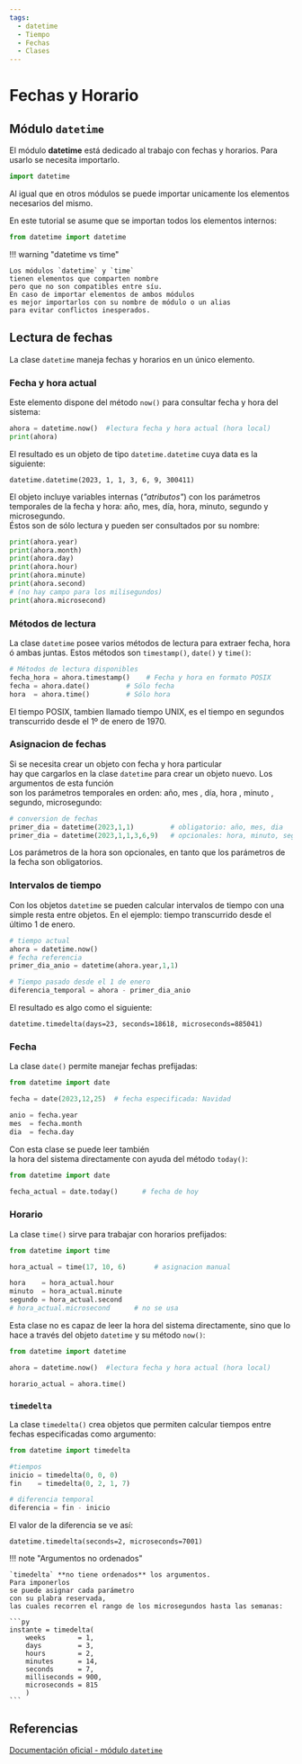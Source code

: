 ```yaml
---
tags:
  - datetime
  - Tiempo
  - Fechas
  - Clases
---
```



# Fechas y Horario


## Módulo `datetime`

El módulo **datetime** está dedicado al trabajo con fechas y horarios. Para usarlo se necesita importarlo.

```python title="'datetime' - Importación"
import datetime
```
Al igual que en otros módulos se puede importar unicamente los elementos necesarios del mismo.

En este tutorial se asume que se importan todos los elementos internos:

```python title="'datetime' - Importar todo"
from datetime import datetime
```

!!! warning "datetime vs time"

    Los módulos `datetime` y `time` 
    tienen elementos que comparten nombre
    pero que no son compatibles entre síu.
    En caso de importar elementos de ambos módulos
    es mejor importarlos con su nombre de módulo o un alias 
    para evitar conflictos inesperados.



## Lectura de fechas


La clase `datetime` 
maneja fechas y horarios 
en un único elemento.

### Fecha y hora actual 

Este elemento dispone del método `now()` para consultar fecha y hora del sistema:

```python title="clase 'datetime' - fecha actual"
ahora = datetime.now()  #lectura fecha y hora actual (hora local)
print(ahora)
```
El resultado es un objeto de tipo `datetime.datetime` cuya data es la siguiente:

``` title="clase 'datetime' - formato de salida"
datetime.datetime(2023, 1, 1, 3, 6, 9, 300411)
```

El objeto incluye variables internas (*"atributos"*) 
con los parámetros temporales de la fecha y hora: 
año, mes, día, 
hora, minuto, segundo y microsegundo.  
Éstos son de sólo lectura 
y pueden ser consultados por su nombre:

```python title="clase 'datetime' - atributos internos"
print(ahora.year)
print(ahora.month)
print(ahora.day)
print(ahora.hour)
print(ahora.minute)
print(ahora.second)
# (no hay campo para los milisegundos)
print(ahora.microsecond)
```

### Métodos de lectura 

La clase `datetime`
posee varios métodos de lectura para extraer fecha, 
hora ó ambas juntas. 
Estos métodos son `timestamp()`, `date()` y `time()`:

```py title="Métodos de lectura"
# Métodos de lectura disponibles
fecha_hora = ahora.timestamp()    # Fecha y hora en formato POSIX
fecha = ahora.date()         # Sólo fecha
hora  = ahora.time()         # Sólo hora
```
El tiempo POSIX, tambien llamado tiempo UNIX, es el tiempo en segundos transcurrido desde el 1º de enero de 1970.

### Asignacion de fechas

Si se necesita crear un objeto con fecha y hora particular  
hay que cargarlos en la clase `datetime` 
para crear un objeto nuevo. 
Los argumentos de esta función  
son los parámetros temporales en orden: 
año, mes , día, hora , minuto , segundo, microsegundo: 

```python title="clase 'datetime' - Asignación de fechas"
# conversion de fechas
primer_dia = datetime(2023,1,1)         # obligatorio: año, mes, dia
primer_dia = datetime(2023,1,1,3,6,9)   # opcionales: hora, minuto, segundo, etc    
```
Los parámetros de la hora son opcionales, en tanto que los parámetros de la fecha son obligatorios.

### Intervalos de tiempo

Con los objetos `datetime` 
se pueden calcular intervalos de tiempo
con una simple resta entre objetos. 
En el ejemplo:
 tiempo transcurrido desde el último 1 de enero.

```python title="Intervalos de tiempo - cálculo"
# tiempo actual
ahora = datetime.now()
# fecha referencia
primer_dia_anio = datetime(ahora.year,1,1)

# Tiempo pasado desde el 1 de enero
diferencia_temporal = ahora - primer_dia_anio
```

El resultado es algo como el siguiente:

``` title="Intervalos de tiempo - resultado"
datetime.timedelta(days=23, seconds=18618, microseconds=885041)
```



### Fecha

La clase `date()` permite manejar fechas prefijadas:

```python   title="Fecha prefijada"
from datetime import date

fecha = date(2023,12,25)  # fecha especificada: Navidad

anio = fecha.year 
mes  = fecha.month 
dia  = fecha.day 
```

Con esta clase 
se puede leer también  
la hora del sistema directamente 
con ayuda del método `today()`:

```python title="Fecha actual"
from datetime import date

fecha_actual = date.today()      # fecha de hoy
```

### Horario

La clase `time()` 
sirve para trabajar con horarios prefijados: 

```python  title="Horario prefijado"
from datetime import time

hora_actual = time(17, 10, 6)       # asignacion manual

hora    = hora_actual.hour
minuto  = hora_actual.minute
segundo = hora_actual.second
# hora_actual.microsecond      # no se usa
```


Esta clase no es capaz de leer la hora del sistema directamente, 
sino que lo hace a través del objeto `datetime` y su método `now()`:

```python title="Horario actual"
from datetime import datetime

ahora = datetime.now()  #lectura fecha y hora actual (hora local)

horario_actual = ahora.time()         
```



### `timedelta`

La clase `timedelta()` 
crea objetos que permiten calcular tiempos 
entre fechas especificadas como argumento:

```python  title="timedelta - resultado"
from datetime import timedelta

#tiempos
inicio = timedelta(0, 0, 0)
fin    = timedelta(0, 2, 1, 7)

# diferencia temporal
diferencia = fin - inicio     
```

El valor de la diferencia se ve así:

```  title="timedelta - resultado"
datetime.timedelta(seconds=2, microseconds=7001)
```



!!! note "Argumentos no ordenados"

    `timedelta` **no tiene ordenados** los argumentos. 
    Para imponerlos 
    se puede asignar cada parámetro 
    con su plabra reservada, 
    las cuales recorren el rango de los microsegundos hasta las semanas:

    ```py
    instante = timedelta(
        weeks        = 1,
        days         = 3, 
        hours        = 2, 
        minutes      = 14, 
        seconds      = 7, 
        milliseconds = 900,
        microseconds = 815
        )
    ```


## Referencias

[Documentación oficial - módulo `datetime`](https://docs.python.org/3/library/datetime.html)